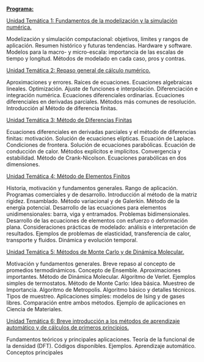 **<u>Programa:</u>**

<u>Unidad Temática 1: Fundamentos de la modelización y la simulación
numérica.</u>

Modelización y simulación computacional: objetivos, límites y rangos de
aplicación. Resumen histórico y futuras tendencias. Hardware y software.
Modelos para la macro- y micro-escala: importancia de las escalas de
tiempo y longitud. Métodos de modelado en cada caso, pros y contras.

<u>Unidad Temática 2: Repaso general de cálculo numérico.</u>

Aproximaciones y errores. Raíces de ecuaciones. Ecuaciones algebraicas
lineales. Optimización. Ajuste de funciones e interpolación.
Diferenciación e integración numérica. Ecuaciones diferenciales
ordinarias. Ecuaciones diferenciales en derivadas parciales. Métodos más
comunes de resolución. Introducción al Método de diferencia finitas.

<u>Unidad Temática 3: Método de Diferencias Finitas</u>

Ecuaciones diferenciales en derivadas parciales y el método de
diferencias finitas: motivación. Solución de ecuaciones elípticas.
Ecuación de Laplace. Condiciones de frontera. Solución de ecuaciones
parabólicas. Ecuación de conducción de calor. Métodos explícitos e
implícitos. Convergencia y estabilidad. Método de Crank-Nicolson.
Ecuaciones parabólicas en dos dimensiones.

<u>Unidad Temática 4: Método de Elementos Finitos</u>

Historia, motivación y fundamentos generales. Rango de aplicación.
Programas comerciales y de desarrollo. Introducción al método de la
matriz rigidez. Ensamblado. Método variacional y de Galerkin. Método de
la energía potencial. Desarrollo de las ecuaciones para elementos
unidimensionales: barra, viga y entramados. Problemas bidimensionales.
Desarrollo de las ecuaciones de elementos con esfuerzo o deformación
plana. Consideraciones prácticas de modelado: análisis e interpretación
de resultados. Ejemplos de problemas de elasticidad, transferencia de
calor, transporte y fluidos. Dinámica y evolución temporal.

<u>Unidad Temática 5: Métodos de Monte Carlo y de Dinámica
Molecular.</u>

Motivación y fundamentos generales. Breve repaso al concepto de
promedios termodinámicos. Concepto de Ensemble. Aproximaciones
importantes. Método de Dinámica Molecular. Algoritmo de Verlet. Ejemplos
simples de termostatos. Método de Monte Carlo: Idea básica. Muestreo de
Importancia. Algoritmo de Metropolis. Algoritmo básico y detalles
técnicos. Tipos de muestreo. Aplicaciones simples: modelos de Ising y de
gases libres. Comparación entre ambos métodos. Ejemplo de aplicaciones
en Ciencia de Materiales.

<u>Unidad Temática 6: Breve introducción a los métodos de aprendizaje
automático y de cálculos de primeros principios.</u>

Fundamentos teóricos y principales aplicaciones. Teoría de la funcional
de la densidad (DFT). Códigos disponibles. Ejemplos. Aprendizaje
automático. Conceptos principales

